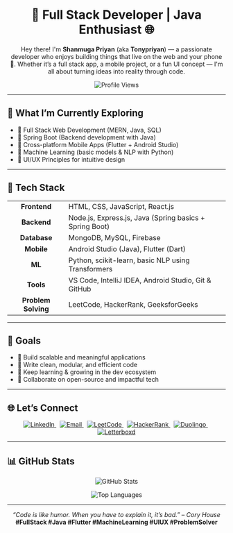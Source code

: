 <h1 align="center">🚀 Full Stack Developer | Java Enthusiast 🌐</h1>

<p align="center">
  Hey there! I'm <strong>Shanmuga Priyan</strong> (aka <strong>Tonypriyan</strong>) — a passionate developer who enjoys building things that live on the web and your phone 📱. Whether it’s a full stack app, a mobile project, or a fun UI concept — I'm all about turning ideas into reality through code.
</p>

<p align="center">
  <img src="https://komarev.com/ghpvc/?username=TONYPRIYAN&label=Profile%20views&color=0e75b6&style=flat" alt="Profile Views" />
</p>

---

## 🌱 What I’m Currently Exploring

- 🧩 Full Stack Web Development (MERN, Java, SQL)
- 🌱 Spring Boot (Backend development with Java)
- 📱 Cross-platform Mobile Apps (Flutter + Android Studio)
- 🤖 Machine Learning (basic models & NLP with Python)
- 🎨 UI/UX Principles for intuitive design

---

## 🧰 Tech Stack

<table align="center">
<tr>
<td align="center"><b>Frontend</b></td>
<td>HTML, CSS, JavaScript, React.js</td>
</tr>
<tr>
<td align="center"><b>Backend</b></td>
<td>Node.js, Express.js, Java (Spring basics + Spring Boot)</td>
</tr>
<tr>
<td align="center"><b>Database</b></td>
<td>MongoDB, MySQL, Firebase</td>
</tr>
<tr>
<td align="center"><b>Mobile</b></td>
<td>Android Studio (Java), Flutter (Dart)</td>
</tr>
<tr>
<td align="center"><b>ML</b></td>
<td>Python, scikit-learn, basic NLP using Transformers</td>
</tr>
<tr>
<td align="center"><b>Tools</b></td>
<td>VS Code, IntelliJ IDEA, Android Studio, Git & GitHub</td>
</tr>
<tr>
<td align="center"><b>Problem Solving</b></td>
<td>LeetCode, HackerRank, GeeksforGeeks</td>
</tr>
</table>

---

## 🎯 Goals

- 🔧 Build scalable and meaningful applications  
- 🧼 Write clean, modular, and efficient code  
- 🌱 Keep learning & growing in the dev ecosystem  
- 🤝 Collaborate on open-source and impactful tech

---

## 🌐 Let’s Connect

<p align="center">
  <a href="https://linkedin.com/in/TONYPRIYAN" target="_blank">
    <img src="https://img.shields.io/badge/LinkedIn-blue?style=for-the-badge&logo=linkedin&logoColor=white" alt="LinkedIn" />
  </a>
  &nbsp;
  <a href="mailto:shanmuramu1002@gmail.com">
    <img src="https://img.shields.io/badge/Gmail-D14836?style=for-the-badge&logo=gmail&logoColor=white" alt="Email" />
  </a>
  &nbsp;
  <a href="https://leetcode.com/TONYPRIYAN" target="_blank">
    <img src="https://img.shields.io/badge/LeetCode-FFA116?style=for-the-badge&logo=leetcode&logoColor=white" alt="LeetCode" />
  </a>
  &nbsp;
  <a href="https://www.hackerrank.com/shanmuramu1002" target="_blank">
    <img src="https://img.shields.io/badge/HackerRank-2EC866?style=for-the-badge&logo=hackerrank&logoColor=white" alt="HackerRank" />
  </a>
  &nbsp;
  <a href="https://www.duolingo.com/profile/TONYPRIYAN" target="_blank">
    <img src="https://img.shields.io/badge/Duolingo-58CC02?style=for-the-badge&logo=duolingo&logoColor=white" alt="Duolingo" />
  </a>
  &nbsp;
 <a href="https://boxd.it/9L2Il" target="_blank">
    <img src="https://img.shields.io/badge/Letterboxd-000000?style=for-the-badge&logo=letterboxd&logoColor=white" alt="Letterboxd" />
</a>
</p>




---

## 📊 GitHub Stats

<p align="center">
  <img src="https://github-readme-stats.vercel.app/api?username=TONYPRIYAN&show_icons=true&theme=tokyonight&hide_border=true" alt="GitHub Stats" />
</p>

<p align="center">
  <img src="https://github-readme-stats.vercel.app/api/top-langs/?username=TONYPRIYAN&layout=compact&theme=tokyonight&hide_border=true" alt="Top Languages" />
</p>

---

<p align="center">
  <em>“Code is like humor. When you have to explain it, it’s bad.” – Cory House</em><br/>
  <strong>#FullStack #Java #Flutter #MachineLearning #UIUX #ProblemSolver</strong>
</p>









